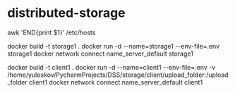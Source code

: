 # distributed-storage
awk 'END{print $1}' /etc/hosts

docker build -t storage1 .
docker run -d --name=storage1 --env-file=.env storage1
docker network connect name_server_default storage1

docker build -t client1 .
docker run -d --name=client1 --env-file=.env -v /home/yuloskov/PycharmProjects/DSS/storage/client/upload_folder:/upload_folder client1
docker network connect name_server_default client1


